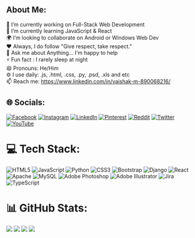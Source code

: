 ## About Me:
🔭 I’m currently working on Full-Stack Web Development<br>🌱 I’m currently learning JavaScript & React<br>🌍 I’m looking to collaborate on Android or Windows Web Dev<br>❤️ Always, I do follow "Give respect, take respect."<br>💬 Ask me about Anything... I'm happy to help<br>⚡ Fun fact : I rarely sleep at night<br>😄 Pronouns: He/Him<br>⚙️ I use daily: .js, .html, .css, .py, .psd, .xls and etc<br>📫 Reach me: https://www.linkedin.com/in/vaishak-m-890068216/


## 🌐 Socials:
[![Facebook](https://img.shields.io/badge/Facebook-%231877F2.svg?logo=Facebook&logoColor=white)](https://facebook.com/https://www.facebook.com/vaishakmohanakumar.mohanakumar) [![Instagram](https://img.shields.io/badge/Instagram-%23E4405F.svg?logo=Instagram&logoColor=white)](https://instagram.com/https://www.instagram.com/mr.rr_93/) [![LinkedIn](https://img.shields.io/badge/LinkedIn-%230077B5.svg?logo=linkedin&logoColor=white)](https://linkedin.com/in/https://www.linkedin.com/in/vaishak-m-890068216/) [![Pinterest](https://img.shields.io/badge/Pinterest-%23E60023.svg?logo=Pinterest&logoColor=white)](https://pinterest.com/https://pin.it/U2ogTko) [![Reddit](https://img.shields.io/badge/Reddit-%23FF4500.svg?logo=Reddit&logoColor=white)](https://reddit.com/user/BaD_GuY_3) [![Twitter](https://img.shields.io/badge/Twitter-%231DA1F2.svg?logo=Twitter&logoColor=white)](https://twitter.com/https://twitter.com/Vaishak__93) [![YouTube](https://img.shields.io/badge/YouTube-%23FF0000.svg?logo=YouTube&logoColor=white)](https://youtube.com/@https://www.youtube.com/@mr.rr_93) 

# 💻 Tech Stack:
![HTML5](https://img.shields.io/badge/html5-%23E34F26.svg?style=for-the-badge&logo=html5&logoColor=white) ![JavaScript](https://img.shields.io/badge/javascript-%23323330.svg?style=for-the-badge&logo=javascript&logoColor=%23F7DF1E) ![Python](https://img.shields.io/badge/python-3670A0?style=for-the-badge&logo=python&logoColor=ffdd54) ![CSS3](https://img.shields.io/badge/css3-%231572B6.svg?style=for-the-badge&logo=css3&logoColor=white) ![Bootstrap](https://img.shields.io/badge/bootstrap-%23563D7C.svg?style=for-the-badge&logo=bootstrap&logoColor=white) ![Django](https://img.shields.io/badge/django-%23092E20.svg?style=for-the-badge&logo=django&logoColor=white) ![React](https://img.shields.io/badge/react-%2320232a.svg?style=for-the-badge&logo=react&logoColor=%2361DAFB) ![Apache](https://img.shields.io/badge/apache-%23D42029.svg?style=for-the-badge&logo=apache&logoColor=white) ![MySQL](https://img.shields.io/badge/mysql-%2300f.svg?style=for-the-badge&logo=mysql&logoColor=white) ![Adobe Photoshop](https://img.shields.io/badge/adobephotoshop-%2331A8FF.svg?style=for-the-badge&logo=adobephotoshop&logoColor=white) ![Adobe Illustrator](https://img.shields.io/badge/adobeillustrator-%23FF9A00.svg?style=for-the-badge&logo=adobeillustrator&logoColor=white) ![Jira](https://img.shields.io/badge/jira-%230A0FFF.svg?style=for-the-badge&logo=jira&logoColor=white) ![TypeScript](https://img.shields.io/badge/typescript-%23007ACC.svg?style=for-the-badge&logo=typescript&logoColor=white)
# 📊 GitHub Stats:
![](https://github-readme-stats.vercel.app/api?username=Vaishak2&theme=midnight-purple_border=false&include_all_commits=false&count_private=false)
![](https://github-readme-streak-stats.herokuapp.com/?user=Vaishak2&theme=monokai&hide_border=false)
![](https://github-readme-stats.vercel.app/api/top-langs/?username=Vaishak2&theme=monokai&hide_border=false&include_all_commits=false&count_private=false&layout=compact)
[![](https://visitcount.itsvg.in/api?id=Vaishak2&icon=6&color=2)](https://visitcount.itsvg.in)

<!-- Proudly created with GPRM ( https://gprm.itsvg.in ) -->
